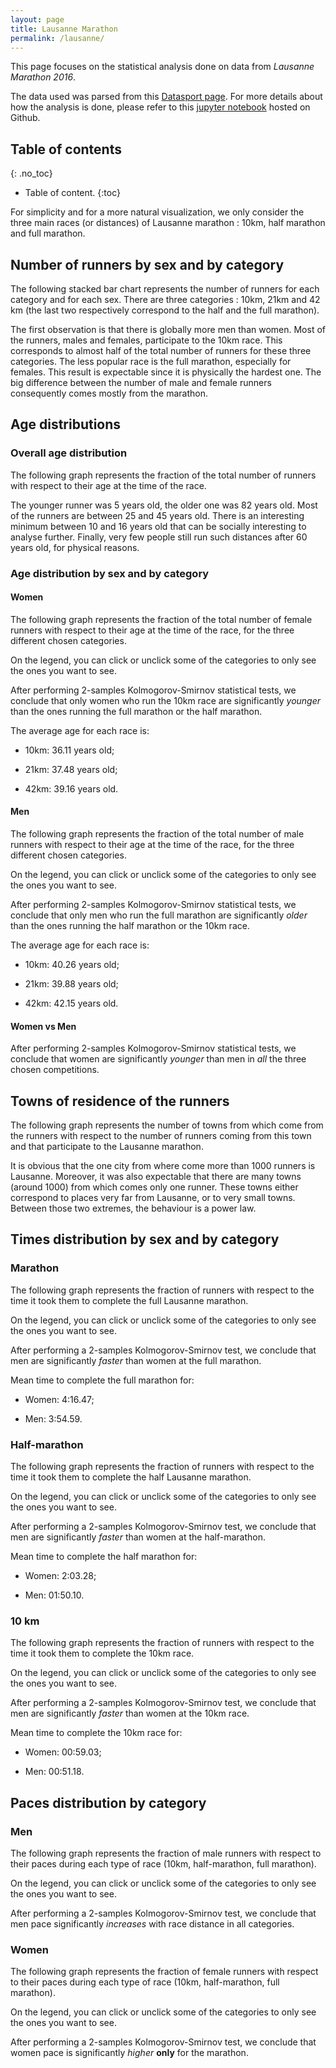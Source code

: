 ```yaml
---
layout: page
title: Lausanne Marathon
permalink: /lausanne/
---
```


This page focuses on the statistical analysis done on data from *Lausanne Marathon
2016*. 

The data used was parsed from this [Datasport page](https://services.datasport.com/2016/lauf/lamara/). 
For more details about how the analysis is done, please refer to this 
[jupyter notebook](https://github.com/maximepeschard/hop_suisse/blob/master/data_analysis/lausanne_marathon_analysis.ipynb)
hosted on Github.

## Table of contents
{: .no_toc}

* Table of content.
{:toc}

For simplicity and for a more natural visualization, we only consider the three
main races (or distances) of Lausanne marathon : 10km, half marathon and full
marathon.

## Number of runners by sex and by category

The following stacked bar chart represents the number of runners for each
category and for each sex. There are three categories : 10km, 21km and 42 km
(the last two respectively correspond to the half and the full marathon). 

<div id="countschart"></div>

The first observation is that there is globally more men than women. Most of the
runners, males and females, participate to the 10km race.  This corresponds to
almost half of the total number of runners for these three categories. The less
popular race is the full marathon, especially for females. This result is
expectable since it is physically the hardest one. The big difference between
the number of male and female runners consequently comes mostly from the
marathon.

## Age distributions

### Overall age distribution

The following graph represents the fraction of the total number of 
runners with respect to their age at the time of the race.

<div id="agedistriboverall"></div>

The younger runner was 5 years old, the older one was 82 years old. Most 
of the runners are between 25 and 45 years old. There is an interesting 
minimum between 10 and 16 years old that can be socially interesting to 
analyse further. Finally, very few people still run such distances after 
60 years old, for physical reasons. 

### Age distribution by sex and by category

#### Women

The following graph represents the fraction of the total number of female
runners with respect to their age at the time of the race, for the three 
different chosen categories. 

On the legend, you can click or unclick some of the categories to only 
see the ones you want to see.

<div id="agedistribwomen"></div>

After performing 2-samples Kolmogorov-Smirnov statistical tests, we conclude 
that only women who run the 10km race are significantly *younger* than 
the ones running the full marathon or the half marathon. 

The average age for each race is: 

* 10km: 36.11 years old;

* 21km: 37.48 years old; 

* 42km: 39.16 years old.

#### Men

The following graph represents the fraction of the total number of male
runners with respect to their age at the time of the race, for the three 
different chosen categories. 

On the legend, you can click or unclick some of the categories to only 
see the ones you want to see.

<div id="agedistribmen"></div>

After performing 2-samples Kolmogorov-Smirnov statistical tests, we conclude 
that only men who run the full marathon are significantly *older* than 
the ones running the half marathon or the 10km race.

The average age for each race is: 

* 10km: 40.26 years old;

* 21km: 39.88 years old; 

* 42km: 42.15 years old.

#### Women vs Men

After performing 2-samples Kolmogorov-Smirnov statistical tests, we conclude 
that women are significantly *younger* than men in *all* the three chosen 
competitions. 

## Towns of residence of the runners

The following graph represents the number of towns from which come from 
the runners with respect to the number of runners coming from this town 
and that participate to the Lausanne marathon. 

<div id="townschart"></div>

It is obvious that the one city from where come more than 1000 runners 
is Lausanne. Moreover, it was also expectable that there are many towns 
(around 1000) from which comes only one runner. These towns either 
correspond to places very far from Lausanne, or to very small towns. 
Between those two extremes, the behaviour is a power law. 

## Times distribution by sex and by category

### Marathon

The following graph represents the fraction of runners with respect to 
the time it took them to complete the full Lausanne marathon. 

On the legend, you can click or unclick some of the categories to only 
see the ones you want to see.

<div id="times-42km"></div>

After performing a 2-samples Kolmogorov-Smirnov test, we conclude that 
men are significantly *faster* than women at the full marathon. 

Mean time to complete the full marathon for: 

* Women: 4:16.47;

* Men: 3:54.59.

### Half-marathon

The following graph represents the fraction of runners with respect to 
the time it took them to complete the half Lausanne marathon. 

On the legend, you can click or unclick some of the categories to only 
see the ones you want to see.

<div id="times-21km"></div>

After performing a 2-samples Kolmogorov-Smirnov test, we conclude that 
men are significantly *faster* than women at the half-marathon. 

Mean time to complete the half marathon for: 

* Women: 2:03.28;

* Men: 01:50.10.

### 10 km

The following graph represents the fraction of runners with respect to 
the time it took them to complete the 10km race. 

On the legend, you can click or unclick some of the categories to only 
see the ones you want to see.

<div id="times-10km"></div>

After performing a 2-samples Kolmogorov-Smirnov test, we conclude that 
men are significantly *faster* than women at the 10km race. 

Mean time to complete the 10km race for: 

* Women: 00:59.03;

* Men: 00:51.18.

## Paces distribution by category

### Men

The following graph represents the fraction of male runners with respect 
to their paces during each type of race (10km, half-marathon, full 
marathon).

On the legend, you can click or unclick some of the categories to only 
see the ones you want to see.

<div id="paces-men"></div>

After performing a 2-samples Kolmogorov-Smirnov test, we conclude that 
men pace significantly *increases* with race distance in all categories. 

### Women

The following graph represents the fraction of female runners with 
respect to their paces during each type of race (10km, half-marathon, 
full marathon).

On the legend, you can click or unclick some of the categories to only 
see the ones you want to see.

<div id="paces-women"></div>

After performing a 2-samples Kolmogorov-Smirnov test, we conclude that 
women pace is significantly *higher* **only** for the marathon. 

<script type="text/javascript">

/* Draw chart to display runners count by sex and category */
function drawCountsChart() {
  // Get data
  var counts = {{ site.data.lausanne_viz.counts | jsonify }}
  // Prepare data for C3.js
  var menCounts = counts.men
  var womenCounts = counts.women
  menCounts.unshift('men')
  womenCounts.unshift('women') 
  // Generate the chart
  var chart = c3.generate({
    bindto: '#countschart',
    data: {
      x: 'x',
      columns: [['x','10km','21km','42km'], womenCounts, menCounts],
      type: 'bar',
      groups: [['women', 'men']]
    },
    axis: {
      x: {type: 'category'}
    }
  })
}

/* Draw the distribution of runners ages */
function drawOverallAgeDistribution() {
  // Get data
  var age_distribution = {{ site.data.lausanne_viz.age_distribution | jsonify }}
  // Prepare data for C3.js
  var ages = age_distribution.overall.ages
  ages.unshift('ages')
  var counts = age_distribution.overall.counts
  counts.unshift('fraction')
  // Generate the chart
  var chart = c3.generate({
    bindto: '#agedistriboverall',
    data: {
      x: 'ages',
      columns: [ages, counts],
      type: 'scatter'
    },
    axis: {
      x: {
        min: 0,
        max: 90,
        tick: {values: linspace([0,90],9)},
        label: {text:'Age',position:'outer-center'},
      },
      y: {
        label: 'Fraction of runners'
      }
    },
    legend: {show: false}
  })
}

/* Draw the distributions of runners ages for a specific gender, by category */
function drawAgeDistribution(sex, bindName) {
  // Get data
  var age_distribution = {{ site.data.lausanne_viz.age_distribution | jsonify }}
  // Prepare data for C3.js
  var ages10km = age_distribution[sex]['10km'].ages
  var ages21km = age_distribution[sex]['21km'].ages
  var ages42km = age_distribution[sex]['42km'].ages
  ages10km.unshift('ages_10')
  ages21km.unshift('ages_21')
  ages42km.unshift('ages_42')
  var counts10km = age_distribution[sex]['10km'].counts
  var counts21km = age_distribution[sex]['21km'].counts
  var counts42km = age_distribution[sex]['42km'].counts
  counts10km.unshift('10km')
  counts21km.unshift('21km')
  counts42km.unshift('42km')
  // Generate the chart
  var chart = c3.generate({
    bindto: bindName,
    data: {
      xs: {
        '10km': 'ages_10',
        '21km': 'ages_21',
        '42km': 'ages_42'
      },
      columns: [
        ages10km, ages21km, ages42km,
        counts10km, counts21km, counts42km
      ],
      type: 'scatter'
    },
    axis: {
      x: {
        min: 20,
        max: 90,
        tick: {values: linspace([20,90],7)},
        label: {text:'Age',position:'outer-center'},
      },
      y: {
        label: 'Fraction of runners'
      }
    }
  })
}

/* Helper function for log plots ticks */
function formatPower(d) { 
  var superscript = "⁰¹²³⁴⁵⁶⁷⁸⁹";
  return (d + "").split("").map(function(c) { return superscript[c]; })
}

/* Draw #towns vs #runners/town */
function drawTowns() {
  // Get data
  var towns = {{ site.data.lausanne_viz.towns | jsonify }}
  // Prepare data for C3.js
  var numRunnersLog = towns.num_runners.map(Math.log10)
  var numTownsLog = towns.num_towns.map(Math.log10)
  numRunnersLog.unshift('num runners')
  numTownsLog.unshift('num towns')
  // Generate the chart
  var chart = c3.generate({
    bindto: '#townschart',
    data: {
      x: 'num runners',
      columns: [numRunnersLog, numTownsLog],
      type: 'scatter'
    },
    axis: {
      x: {
        tick: {
          values: [0, 1, 2, 3],
          format: function(d){return '10'+formatPower(d)}
        },
        label: {text:'Number of runners',position:'outer-center'},
      },
      y: {
        tick: {
          values: [0, 1, 2, 3],
          format: function(d){return '10'+formatPower(d)}
        },
        label: 'Number of towns'
      }
    },
    legend: {show: false},
    tooltip: {show: false}
  })
}

/* Draw male and female time distributions for a specific distance */
function drawTimes(distance) {
  // Get data
  var times_data = {{ site.data.lausanne_viz.time_distribution | jsonify}}
  // Prepare data for C3.js
  var timesMen = times_data[distance]["men"]
  var timesWomen = times_data[distance]["women"]
  var numBins = 10
  var bins = linspace(timesMen.concat(timesWomen), numBins, true)
  var countsMen = valueCounts(timesMen, bins, true).map(function(x){return x / timesMen.length})
  var countsWomen = valueCounts(timesWomen, bins, true).map(function(x){return x / timesWomen.length})
  countsMen.unshift('men')
  countsWomen.unshift('women')
  // Make bin ticks
  binTicks = makeBinTicks(bins)
  // Generate the chart
  var chart = c3.generate({
    bindto: '#times-'+distance,
    data: { columns: [countsMen, countsWomen], type: 'spline' },
    point: { show: false },
    axis: {
      x: {
        label: { text: 'Time', position: 'outer-center' },
        type: 'category',
        categories: binTicks,
        tick: {
          format: function(i){
            return secondsToTime(binTicks[i].split(' - ')[0])
          }
        }
      },
      y: { label: 'Fraction of runners' }
    },
    tooltip: { show: false },
    onrendered: function() {
      // HOTFIX for ticks position...
      $('#times-'+distance+' .c3-axis-x .tick text').attr('transform', 'translate(-35,0)')
    }
  })
}

function drawNumber(what) {
	// Retrieve data
	var lab = [];
	var val = [];
	var he = 0;
	switch (what) {
		case 'cat':
			lab = ['x', '10km', '21km', '42km'];
			val = ['value', 5515, 4414, 1318];
			he = 250;
			break;
		default: // 'sex'
			lab = ['x', 'Men', 'Women'];
			val = ['value', 6905, 4655];
			he = 190;
			break;
	}

	// Draw bar plot
	var chart = c3.generate({
        bindto: '#bar-'+what,
        padding: {
            left: 60
        },
        data: {
            x: 'x',
            columns: [ lab, val ],
            type: 'bar'
        },
        axis: {
            rotated: true,
            x: {
                type: 'category'
            },
            y: {
                label: { 
					text: 'Number of runners', 
					position: 'outer-right' 
				}
			}
        },
        size: {
			height: he
		},
		legend: {show: false}
	});
}

/* Draw paces distribution for a specific gender */
function drawPaces(sex) {
  // Get data
  var paces_data = {{ site.data.lausanne_viz.pace_distribution | jsonify}}
  // Prepare data for C3.js
  var paces10km = paces_data[sex]["10km"]
  var paces21km = paces_data[sex]["21km"]
  var paces42km = paces_data[sex]["42km"]
  var numBins = 10
  var bins = linspace(paces10km.concat(paces21km).concat(paces42km), numBins, true)
  var counts10km = valueCounts(paces10km, bins, true).map(function(x){return x / paces10km.length})
  var counts21km = valueCounts(paces21km, bins, true).map(function(x){return x / paces21km.length})
  var counts42km = valueCounts(paces42km, bins, true).map(function(x){return x / paces42km.length})
  counts10km.unshift('10km')
  counts21km.unshift('21km')
  counts42km.unshift('42km') 
  // Make bin ticks
  binTicks = makeBinTicks(bins)
  // Generate the chart
  var chart = c3.generate({
    bindto: '#paces-'+sex,
    data: { columns: [counts10km, counts21km, counts42km], type: 'spline' },
    point: { show: false },
    axis: {
      x: {
        label: { text: 'Pace', position: 'outer-center' },
        type: 'category',
        categories: binTicks,
        tick: {
          format: function(i){
            return secondsToTime(binTicks[i].split(' - ')[0])
          }
        }
      },
      y: { label: 'Fraction of runners' }
    },
    tooltip: { show: false },
    onrendered: function() {
      // HOTFIX for ticks position...
      $('#paces-'+sex+' .c3-axis-x .tick text').attr('transform', 'translate(-35,0)')
    }
  })
  
}

//drawNumber('cat')
//drawNumber('sex')
drawCountsChart()
drawOverallAgeDistribution()
drawAgeDistribution('women', '#agedistribwomen')
drawAgeDistribution('men', '#agedistribmen')
drawTowns()
drawTimes('42km')
drawTimes('21km')
drawTimes('10km')
drawPaces('men')
drawPaces('women')
</script>

